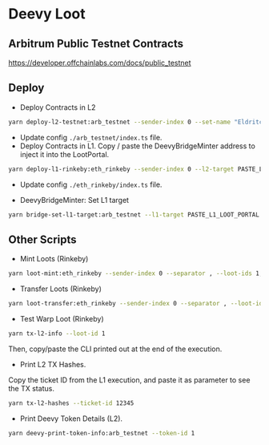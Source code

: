 # Deevy Loot

## Arbitrum Public Testnet Contracts

https://developer.offchainlabs.com/docs/public_testnet

## Deploy

- Deploy Contracts in L2

```sh
yarn deploy-l2-testnet:arb_testnet --sender-index 0 --set-name "Eldritch Legends" --set-fore-color black --set-back-color "#8EB12A" --set-end 10000 --l1-target 0x0000000000000000000000000000000000000000 --send-tx false
```

- Update config `./arb_testnet/index.ts` file.
- Deploy Contracts in L1. Copy / paste the DeevyBridgeMinter address to inject it into the LootPortal.

```sh
yarn deploy-l1-rinkeby:eth_rinkeby --sender-index 0 --l2-target PASTE_L2_MINTER_ADDRESS --send-tx false
```

- Update config `./eth_rinkeby/index.ts` file.

- DeevyBridgeMinter: Set L1 target

```sh
yarn bridge-set-l1-target:arb_testnet --l1-target PASTE_L1_LOOT_PORTAL --send-tx false
```

## Other Scripts

- Mint Loots (Rinkeby)

```sh
yarn loot-mint:eth_rinkeby --sender-index 0 --separator , --loot-ids 1,2,3,4,5 --send-tx false
```

- Transfer Loots (Rinkeby)

```sh
yarn loot-transfer:eth_rinkeby --sender-index 0 --separator , --loot-ids 1,2,3,4,5 --to 0x123...123 --send-tx false
```

- Test Warp Loot (Rinkeby)

```sh
yarn tx-l2-info --loot-id 1
```

Then, copy/paste the CLI printed out at the end of the execution.

- Print L2 TX Hashes.

Copy the ticket ID from the L1 execution, and paste it as parameter to see the TX status.

```sh
yarn tx-l2-hashes --ticket-id 12345
```

- Print Deevy Token Details (L2).

```sh
yarn deevy-print-token-info:arb_testnet --token-id 1
```
